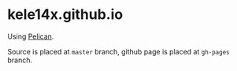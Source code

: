 # kele14x.github.io

Using [Pelican](https://blog.getpelican.com/).

Source is placed at `master` branch, github page is placed at `gh-pages` branch.

